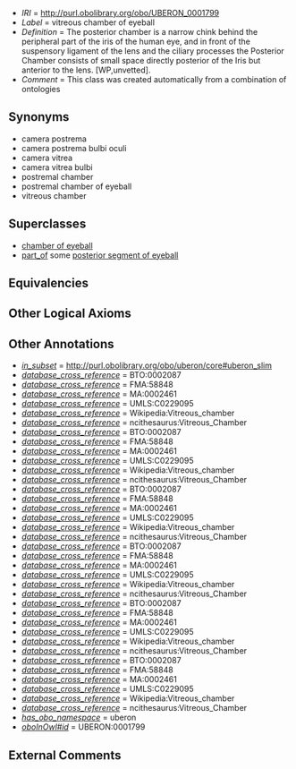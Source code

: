  * *IRI* = http://purl.obolibrary.org/obo/UBERON_0001799
 * *Label* = vitreous chamber of eyeball
 * *Definition* = The posterior chamber is a narrow chink behind the peripheral part of the iris of the human eye, and in front of the suspensory ligament of the lens and the ciliary processes the Posterior Chamber consists of small space directly posterior of the Iris but anterior to the lens. [WP,unvetted].
 * *Comment* = This class was created automatically from a combination of ontologies

## Synonyms

 * camera postrema
 * camera postrema bulbi oculi
 * camera vitrea
 * camera vitrea bulbi
 * postremal chamber
 * postremal chamber of eyeball
 * vitreous chamber

## Superclasses

 * [chamber of eyeball](../../UBERON/11/UBERON_0006311.md)
 * [part_of](../../BFO/50/BFO_0000050.md) some [posterior segment of eyeball](../../UBERON/02/UBERON_0001802.md)

## Equivalencies


## Other Logical Axioms


## Other Annotations

 * *[in_subset](../../et/oboInOwl#inSubset.md)* = http://purl.obolibrary.org/obo/uberon/core#uberon_slim
 * *[database_cross_reference](../../ef/oboInOwl#hasDbXref.md)* = BTO:0002087
 * *[database_cross_reference](../../ef/oboInOwl#hasDbXref.md)* = FMA:58848
 * *[database_cross_reference](../../ef/oboInOwl#hasDbXref.md)* = MA:0002461
 * *[database_cross_reference](../../ef/oboInOwl#hasDbXref.md)* = UMLS:C0229095
 * *[database_cross_reference](../../ef/oboInOwl#hasDbXref.md)* = Wikipedia:Vitreous_chamber
 * *[database_cross_reference](../../ef/oboInOwl#hasDbXref.md)* = ncithesaurus:Vitreous_Chamber
 * *[database_cross_reference](../../ef/oboInOwl#hasDbXref.md)* = BTO:0002087
 * *[database_cross_reference](../../ef/oboInOwl#hasDbXref.md)* = FMA:58848
 * *[database_cross_reference](../../ef/oboInOwl#hasDbXref.md)* = MA:0002461
 * *[database_cross_reference](../../ef/oboInOwl#hasDbXref.md)* = UMLS:C0229095
 * *[database_cross_reference](../../ef/oboInOwl#hasDbXref.md)* = Wikipedia:Vitreous_chamber
 * *[database_cross_reference](../../ef/oboInOwl#hasDbXref.md)* = ncithesaurus:Vitreous_Chamber
 * *[database_cross_reference](../../ef/oboInOwl#hasDbXref.md)* = BTO:0002087
 * *[database_cross_reference](../../ef/oboInOwl#hasDbXref.md)* = FMA:58848
 * *[database_cross_reference](../../ef/oboInOwl#hasDbXref.md)* = MA:0002461
 * *[database_cross_reference](../../ef/oboInOwl#hasDbXref.md)* = UMLS:C0229095
 * *[database_cross_reference](../../ef/oboInOwl#hasDbXref.md)* = Wikipedia:Vitreous_chamber
 * *[database_cross_reference](../../ef/oboInOwl#hasDbXref.md)* = ncithesaurus:Vitreous_Chamber
 * *[database_cross_reference](../../ef/oboInOwl#hasDbXref.md)* = BTO:0002087
 * *[database_cross_reference](../../ef/oboInOwl#hasDbXref.md)* = FMA:58848
 * *[database_cross_reference](../../ef/oboInOwl#hasDbXref.md)* = MA:0002461
 * *[database_cross_reference](../../ef/oboInOwl#hasDbXref.md)* = UMLS:C0229095
 * *[database_cross_reference](../../ef/oboInOwl#hasDbXref.md)* = Wikipedia:Vitreous_chamber
 * *[database_cross_reference](../../ef/oboInOwl#hasDbXref.md)* = ncithesaurus:Vitreous_Chamber
 * *[database_cross_reference](../../ef/oboInOwl#hasDbXref.md)* = BTO:0002087
 * *[database_cross_reference](../../ef/oboInOwl#hasDbXref.md)* = FMA:58848
 * *[database_cross_reference](../../ef/oboInOwl#hasDbXref.md)* = MA:0002461
 * *[database_cross_reference](../../ef/oboInOwl#hasDbXref.md)* = UMLS:C0229095
 * *[database_cross_reference](../../ef/oboInOwl#hasDbXref.md)* = Wikipedia:Vitreous_chamber
 * *[database_cross_reference](../../ef/oboInOwl#hasDbXref.md)* = ncithesaurus:Vitreous_Chamber
 * *[database_cross_reference](../../ef/oboInOwl#hasDbXref.md)* = BTO:0002087
 * *[database_cross_reference](../../ef/oboInOwl#hasDbXref.md)* = FMA:58848
 * *[database_cross_reference](../../ef/oboInOwl#hasDbXref.md)* = MA:0002461
 * *[database_cross_reference](../../ef/oboInOwl#hasDbXref.md)* = UMLS:C0229095
 * *[database_cross_reference](../../ef/oboInOwl#hasDbXref.md)* = Wikipedia:Vitreous_chamber
 * *[database_cross_reference](../../ef/oboInOwl#hasDbXref.md)* = ncithesaurus:Vitreous_Chamber
 * *[has_obo_namespace](../../ce/oboInOwl#hasOBONamespace.md)* = uberon
 * *[oboInOwl#id](../../id/oboInOwl#id.md)* = UBERON:0001799

## External Comments

